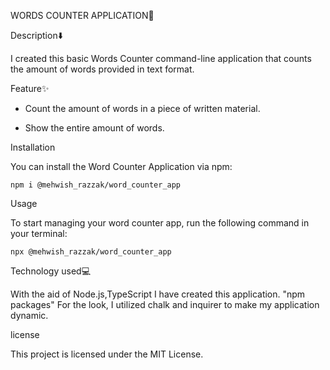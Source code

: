 WORDS COUNTER APPLICATION📑

Description⬇️

I created this basic Words Counter command-line application that counts the amount of words provided in text format. 

Feature✨

* Count the amount of words in a piece of written material.

* Show the entire amount of words.



Installation

You can install the Word Counter Application via npm:

    npm i @mehwish_razzak/word_counter_app

Usage

To start managing your word counter app, run the following command in your terminal:

    npx @mehwish_razzak/word_counter_app


Technology used💻

With the aid of Node.js,TypeScript I have created this application. "npm packages" For the look, I utilized chalk and inquirer to make my application dynamic.

license

This project is licensed under the MIT License.


 